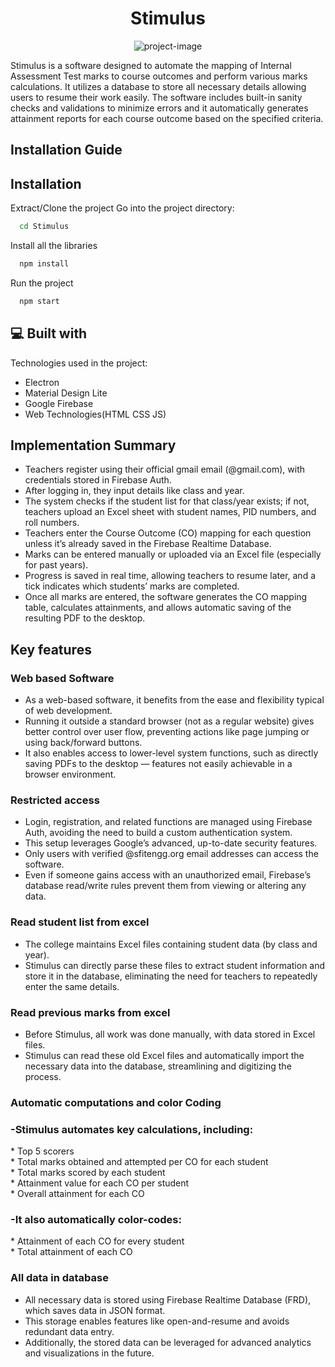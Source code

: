 <h1 align="center" id="title">Stimulus</h1>

<p align="center"><img src="https://socialify.git.ci/Rachit776/Stimulus/image?font=Rokkitt&amp;language=1&amp;name=1&amp;owner=1&amp;pattern=Solid&amp;theme=Dark" alt="project-image"></p>

<p id="description">Stimulus is a software designed to automate the mapping of Internal Assessment Test marks to course outcomes and perform various marks calculations. It utilizes a database to store all necessary details allowing users to resume their work easily. The software includes built-in sanity checks and validations to minimize errors and it automatically generates attainment reports for each course outcome based on the specified criteria.</p>

<h2>Installation Guide</h2>

## Installation

Extract/Clone the project
Go into the project directory:
```bash
  cd Stimulus
```
Install all the libraries
```bash
  npm install
```
Run the project
```bash
  npm start
```

<h2>💻 Built with</h2>

Technologies used in the project:

*   Electron
*   Material Design Lite
*   Google Firebase
*   Web Technologies(HTML CSS JS)

<h2>Implementation Summary</h2>

*   Teachers register using their official gmail email (@gmail.com), with credentials stored in Firebase Auth.
*   After logging in, they input details like class and year.
*   The system checks if the student list for that class/year exists; if not, teachers upload an Excel sheet with student names, PID numbers, and roll numbers.
*   Teachers enter the Course Outcome (CO) mapping for each question unless it’s already saved in the Firebase Realtime Database.
*   Marks can be entered manually or uploaded via an Excel file (especially for past years).
*   Progress is saved in real time, allowing teachers to resume later, and a tick indicates which students’ marks are completed.
*   Once all marks are entered, the software generates the CO mapping table, calculates attainments, and allows automatic saving of the resulting PDF to the desktop.

## Key features

### Web based Software
*   As a web-based software, it benefits from the ease and flexibility typical of web development.<br>
*   Running it outside a standard browser (not as a regular website) gives better control over user flow, preventing actions like page jumping or using back/forward buttons.<br>
*   It also enables access to lower-level system functions, such as directly saving PDFs to the desktop — features not easily achievable in a browser environment.<br>

### Restricted access
*   Login, registration, and related functions are managed using Firebase Auth, avoiding the need to build a custom authentication system.<br>
*   This setup leverages Google’s advanced, up-to-date security features.<br>
*   Only users with verified @sfitengg.org email addresses can access the software.<br>
*   Even if someone gains access with an unauthorized email, Firebase’s database read/write rules prevent them from viewing or altering any data.<br>

### Read student list from excel
*   The college maintains Excel files containing student data (by class and year).<br>
*   Stimulus can directly parse these files to extract student information and store it in the database, eliminating the need for teachers to repeatedly enter the same details.<br>

### Read previous marks from excel
*   Before Stimulus, all work was done manually, with data stored in Excel files.<br>
*   Stimulus can read these old Excel files and automatically import the necessary data into the database, streamlining and digitizing the process.<br>

### Automatic computations and color Coding

<h3>-Stimulus automates key calculations, including:</h3>
    *   Top 5 scorers<br>
    *   Total marks obtained and attempted per CO for each student<br>
    *   Total marks scored by each student<br>
    *   Attainment value for each CO per student<br>
    *   Overall attainment for each CO<br>

<h3>-It also automatically color-codes:</h3>
    *   Attainment of each CO for every student<br>
    *   Total attainment of each CO<br>

### All data in database
*   All necessary data is stored using Firebase Realtime Database (FRD), which saves data in JSON format.<br>
*   This storage enables features like open-and-resume and avoids redundant data entry.<br>
*   Additionally, the stored data can be leveraged for advanced analytics and visualizations in the future.<br>
